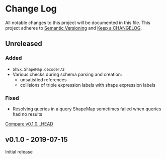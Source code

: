 # Change Log

All notable changes to this project will be documented in this file.
This project adheres to [Semantic Versioning](http://semver.org/) and
[Keep a CHANGELOG](http://keepachangelog.com).


## Unreleased

### Added 

- `ShEx.ShapeMap.decode!/2`
- Various checks during schema parsing and creation:
	- unsatisfied references
	- collisions of triple expression labels with shape expression labels

### Fixed

- Resolving queries in a query ShapeMap sometimes failed when queries had no results  


[Compare v0.1.0...HEAD](https://github.com/marcelotto/shex-ex/compare/v0.1.0...HEAD)



## v0.1.0 - 2019-07-15

Initial release
